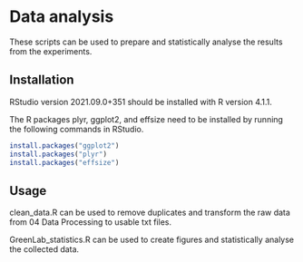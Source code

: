 # Data analysis

These scripts can be used to prepare and statistically analyse the results from the experiments.

## Installation
RStudio version 2021.09.0+351 should be installed with R version 4.1.1.

The R packages plyr, ggplot2, and effsize need to be installed by running the following commands in RStudio.

```R
install.packages("ggplot2")
install.packages("plyr")
install.packages("effsize")
```

## Usage
clean_data.R can be used to remove duplicates and transform the raw data from 04 Data Processing to usable txt files.

GreenLab_statistics.R can be used to create figures and statistically analyse the collected data.
